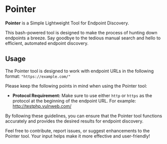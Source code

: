 # Pointer
**Pointer** is a Simple Lightweight Tool for Endpoint Discovery.

This bash-powered tool is designed to make the process of hunting down endpoints a breeze. Say goodbye to the tedious manual search and hello to efficient, automated endpoint discovery.

## Usage

The Pointer tool is designed to work with endpoint URLs in the following format: `"https://example.com/"`

Please keep the following points in mind when using the Pointer tool:

- **Protocol Requirement:** Make sure to use either `http` or `https` as the protocol at the beginning of the endpoint URL.
For example:
http://testphp.vulnweb.com/

By following these guidelines, you can ensure that the Pointer tool functions accurately and provides the desired results for endpoint discovery.

Feel free to contribute, report issues, or suggest enhancements to the Pointer tool. Your input helps make it more effective and user-friendly!
